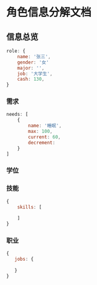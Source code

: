# 角色信息分解文档

## 信息总览
```js
role: {
    name: '张三',
    gender: '女'
    major: '',
    job: '大学生',
    cash: 130,
}
```

### 需求
```js
needs: [
    {
        name: '睡眠',
        max: 100,
        current: 60,
        decrement: 
    }
]
```

### 学位

### 技能
```js
{
    skills: [
        
    ]
}
```

### 职业
```js
{
   jobs: {
       
   } 
}
```
